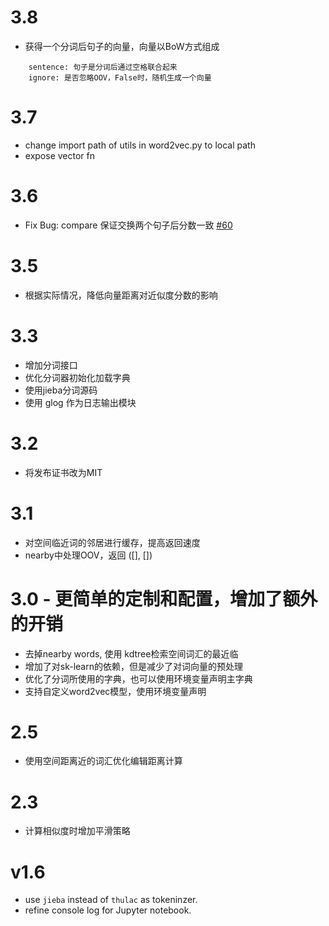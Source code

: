 # 3.8
* 获得一个分词后句子的向量，向量以BoW方式组成


```
    sentence: 句子是分词后通过空格联合起来
    ignore: 是否忽略OOV，False时，随机生成一个向量
```


# 3.7
* change import path of utils in word2vec.py to local path
* expose vector fn

# 3.6
* Fix Bug: compare 保证交换两个句子后分数一致 [#60](https://github.com/huyingxi/Synonyms/issues/60)

# 3.5
* 根据实际情况，降低向量距离对近似度分数的影响

# 3.3
* 增加分词接口
* 优化分词器初始化加载字典
* 使用jieba分词源码
* 使用 glog 作为日志输出模块

# 3.2
* 将发布证书改为MIT

# 3.1
* 对空间临近词的邻居进行缓存，提高返回速度
* nearby中处理OOV，返回 ([], [])

# 3.0 - 更简单的定制和配置，增加了额外的开销
* 去掉nearby words, 使用 kdtree检索空间词汇的最近临
* 增加了对sk-learn的依赖，但是减少了对词向量的预处理
* 优化了分词所使用的字典，也可以使用环境变量声明主字典
* 支持自定义word2vec模型，使用环境变量声明

# 2.5
* 使用空间距离近的词汇优化编辑距离计算

# 2.3
* 计算相似度时增加平滑策略

# v1.6
* use ```jieba``` instead of ```thulac``` as tokeninzer.
* refine console log for Jupyter notebook.